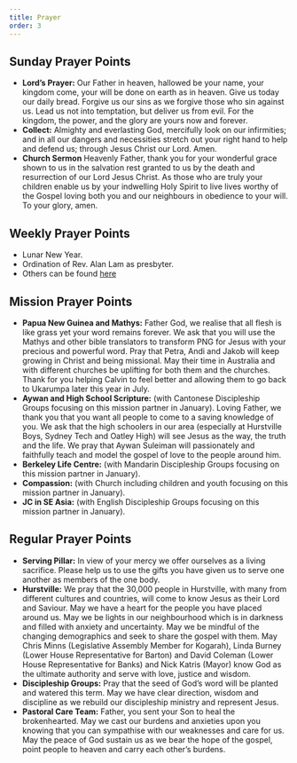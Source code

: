 ```yaml
---
title: Prayer
order: 3
---
```


## Sunday Prayer Points

- **Lord’s Prayer:** Our Father in heaven, hallowed be your name, your kingdom come, your will be done on earth as in heaven. Give us today our daily bread. Forgive us our sins as we forgive those who sin against us. Lead us not into temptation, but deliver us from evil. For the kingdom, the power, and the glory are yours now and forever.
- **Collect:** Almighty and everlasting God, mercifully look on our infirmities; and in all our dangers and necessities stretch out your right hand to help and defend us; through Jesus Christ our Lord. Amen.
- **Church Sermon** Heavenly Father, thank you for your wonderful grace shown to us in the salvation rest granted to us by the death and resurrection of our Lord Jesus Christ. As those who are truly your children enable us by your indwelling Holy Spirit to live lives worthy of the Gospel loving both you and our neighbours in obedience to your will. To your glory, amen. 

## Weekly Prayer Points

- Lunar New Year. 
- Ordination of Rev. Alan Lam as presbyter. 
- Others can be found [here](https://stgeorgeshurstville.org.au/prayer)

## Mission Prayer Points

- **Papua New Guinea and Mathys:** Father God, we realise that all flesh is like grass yet your word remains forever. We ask that you will use the Mathys and other bible translators to transform PNG for Jesus with your precious and powerful word. Pray that Petra, Andi and Jakob will keep growing in Christ and being missional. May their time in Australia and with different churches be uplifting for both them and the churches. Thank for you helping Calvin to feel better and allowing them to go back to Ukarumpa later this year in July. 
- **Aywan and High School Scripture:** (with Cantonese Discipleship Groups focusing on this mission partner in January). Loving Father, we thank you that you want all people to come to a saving knowledge of you. We ask that the high schoolers in our area (especially at Hurstville Boys, Sydney Tech and Oatley High) will see Jesus as the way, the truth and the life. We pray that Aywan Suleiman will passionately and faithfully teach and model the gospel of love to the people around him.  
- **Berkeley Life Centre:** (with Mandarin Discipleship Groups focusing on this mission partner in January).
- **Compassion:** (with Church including children and youth focusing on this mission partner in January).  
- **JC in SE Asia:** (with English Discipleship Groups focusing on this mission partner in January).  
 





## Regular Prayer Points

- **Serving Pillar:** In view of your mercy we offer ourselves as a living sacrifice. Please help us to use the gifts you have given us to serve one another as members of the one body.
- **Hurstville:** We pray that the 30,000 people in Hurstville, with many from different cultures and countries, will come to know Jesus as their Lord and Saviour. May we have a heart for the people you have placed around us. May we be lights in our neighbourhood which is in darkness and filled with anxiety and uncertainty. May we be mindful of the changing demographics and seek to share the gospel with them. May Chris Minns (Legislative Assembly Member for Kogarah), Linda Burney (Lower House Representative for Barton) and David Coleman (Lower House Representative for Banks) and Nick Katris (Mayor) know God as the ultimate authority and serve with love, justice and wisdom. 
- **Discipleship Groups:** Pray that the seed of God’s word will be planted and watered this term. May we have clear direction, wisdom and discipline as we rebuild our discipleship ministry and represent Jesus. 
- **Pastoral Care Team:** Father, you sent your Son to heal the brokenhearted. May we cast our burdens and anxieties upon you knowing that you can sympathise with our weaknesses and care for us. May the peace of God sustain us as we bear the hope of the gospel, point people to heaven and carry each other’s burdens. 

